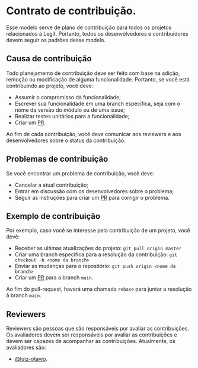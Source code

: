 # Contrato de contribuição.
Esse modelo serve de plano de contribuição para todos os projetos
relacionados à Legit. Portanto, todos os desenvolvedores e contribuidores devem seguir os padrões desse modelo.

## Causa de contribuição
Todo planejamento de contribuição deve ser feito com base na adição, remoção ou modificação de alguma funcionalidade.
Portanto, se você está contribuindo ao projeto, você deve:

* Assumir o compromisso da funcionalidade;
* Escrever sua funcionalidade em uma branch especifica, seja com o nome da versão do módulo ou de uma issue;
* Realizar testes unitários para a funcionalidade;
* Criar um [PR](https://help.github.com/articles/using-pull-requests/).

Ao fim de cada contribuição, você deve comunicar aos reviewers e aos desenvolvedores sobre o status da contribuição.

## Problemas de contribuição
Se você encontrar um problema de contribuição, você deve:

* Cancelar a atual contribuição;
* Entrar em discussão com os desenvolvedores sobre o problema;
* Seguir as instruções para criar um [PR](https://help.github.com/articles/using-pull-requests/) para corrigir o problema.

## Exemplo de contribuição
Por exemplo, caso você se interesse pela contribuição de um projeto, você devê:
* Receber as ultimas atualizações do projeto:
`git pull origin master`
* Criar uma branch especifica para a resolução da contribuição:
`git checkout -b <nome da branch>`
* Enviar as mudanças para o repositório:
`git push origin <nome da branch>`
* Criar um [PR](https://help.github.com/articles/using-pull-requests/) para a branch `main`.

Ao fim do pull-request, haverá uma chamada `rebase` para juntar a resolução à branch `main`.
## Reviewers
Reviewers são pessoas que são responsáveis por avaliar as contribuições.
Os avaliadores devem ser responsáveis por avaliar as contribuições e devem ser capazes de acompanhar as contribuições.
Atualmente, os avaliadores são:

* [@luiz-otavio](https://github.com/luiz-otavio).